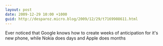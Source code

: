 ```yaml
---
layout: post
date: 2009-12-29 10:00 +1000
guid: http://desparoz.micro.blog/2009/12/29/t7169908611.html
---
```

Ever noticed that Google knows how to create weeks of anticipation for it's new phone, while Nokia does days and Apple does months
